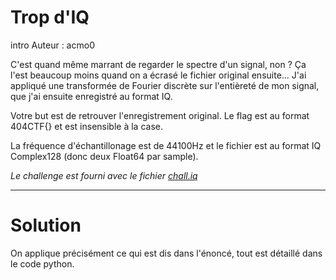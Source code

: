 # Trop d'IQ
intro
Auteur : acmo0

C'est quand même marrant de regarder le spectre d'un signal, non ? Ça l'est beaucoup moins quand on a écrasé le fichier original ensuite... J'ai appliqué une transformée de Fourier discrète sur l'entièreté de mon signal, que j'ai ensuite enregistré au format IQ.

Votre but est de retrouver l'enregistrement original. Le flag est au format 404CTF{<ce que vous entendez>} et est insensible à la case.

La fréquence d'échantillonage est de 44100Hz et le fichier est au format IQ Complex128 (donc deux Float64 par sample).

_Le challenge est fourni avec le fichier [chall.iq](./chall.iq)_

---

# Solution 

On applique précisément ce qui est dis dans l'énoncé, tout est détaillé dans le code python.